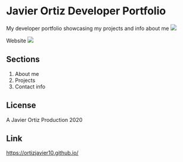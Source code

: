 # Javier Ortiz Developer Portfolio
My developer portfolio showcasing my projects and info about me
<img src="assets/images/icons8-web-accessibility-48.png" >

Website
<img src="./assets/images/screenshot.jpg" >

## Sections
1. About me
2. Projects
3. Contact info

## License 
A Javier Ortiz Production 2020

## Link
https://ortizjavier10.github.io/